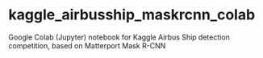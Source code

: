 # kaggle_airbusship_maskrcnn_colab
Google Colab (Jupyter) notebook for Kaggle Airbus Ship detection competition, based on Matterport Mask R-CNN
